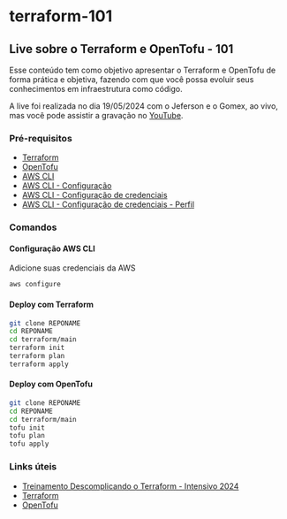 # terraform-101

## Live sobre o Terraform e OpenTofu - 101
Esse conteúdo tem como objetivo apresentar o Terraform e OpenTofu de forma prática e objetiva, fazendo com que você possa evoluir seus conhecimentos em infraestrutura como código.

A live foi realizada no dia 19/05/2024 com o Jeferson e o Gomex, ao vivo, mas você pode assistir a gravação no [YouTube](https://www.youtube.com/watch?v=HSaaD2wpgTk).

### Pré-requisitos

- [Terraform](https://www.terraform.io/downloads.html)
- [OpenTofu](https://opentofu.org/docs/intro/install/)
- [AWS CLI](https://docs.aws.amazon.com/cli/latest/userguide/install-cliv2.html)
- [AWS CLI - Configuração](https://docs.aws.amazon.com/cli/latest/userguide/cli-configure-quickstart.html)
- [AWS CLI - Configuração de credenciais](https://docs.aws.amazon.com/cli/latest/userguide/cli-configure-files.html)
- [AWS CLI - Configuração de credenciais - Perfil](https://docs.aws.amazon.com/cli/latest/userguide/cli-configure-profiles.html)


### Comandos

#### Configuração AWS CLI
Adicione suas credenciais da AWS

```bash
aws configure
```
#### Deploy com Terraform

```bash
git clone REPONAME
cd REPONAME
cd terraform/main
terraform init
terraform plan
terraform apply
```

#### Deploy com OpenTofu

```bash
git clone REPONAME
cd REPONAME
cd terraform/main
tofu init
tofu plan
tofu apply
```

### Links úteis

 - [Treinamento Descomplicando o Terraform - Intensivo 2024](https://www.linuxtips.io/treinamento-terraform-2024)
 - [Terraform](https://www.terraform.io/)
 - [OpenTofu](https://opentofu.org/)
